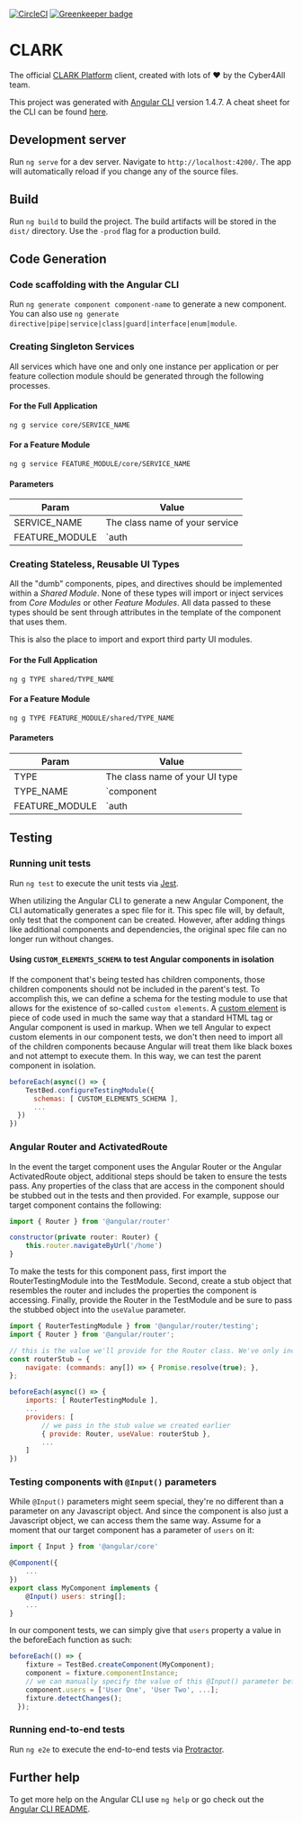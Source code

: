 [![CircleCI](https://circleci.com/gh/Cyber4All/clark-client/tree/master.svg?style=svg)](https://circleci.com/gh/Cyber4All/clark-client/tree/master) [![Greenkeeper badge](https://badges.greenkeeper.io/Cyber4All/clark-client.svg)](https://greenkeeper.io/)

# CLARK
The official [CLARK Platform](https://clark.center) client, created with lots of :heart: by the Cyber4All team.

This project was generated with [Angular CLI](https://github.com/angular/angular-cli) version 1.4.7. A cheat sheet for the CLI can be found [here](https://cli.angular.io/reference.pdf).

## Development server

Run `ng serve` for a dev server. Navigate to `http://localhost:4200/`. The app will automatically reload if you change any of the source files.

## Build

Run `ng build` to build the project. The build artifacts will be stored in the `dist/` directory. Use the `-prod` flag for a production build.

## Code Generation

### Code scaffolding with the Angular CLI
Run `ng generate component component-name` to generate a new component. You can also use `ng generate directive|pipe|service|class|guard|interface|enum|module`.

### Creating Singleton Services
All services which have one and only one instance per application or per feature collection module should be generated through the following processes.
#### For the Full Application
`ng g service core/SERVICE_NAME`
#### For a Feature Module
`ng g service FEATURE_MODULE/core/SERVICE_NAME`
#### Parameters
| Param | Value |
| ----- | ----- |
| SERVICE_NAME | The class name of your service |
| FEATURE_MODULE | `auth | onion | cube` |

### Creating Stateless, Reusable UI Types
All the "dumb" components, pipes, and directives should be implemented within a *Shared Module*. None of these types will import or inject services from *Core Modules* or other *Feature Modules*. All data passed to these types should be sent through attributes in the template of the component that uses them.

This is also the place to import and export third party UI modules.
#### For the Full Application
`ng g TYPE shared/TYPE_NAME`
#### For a Feature Module
`ng g TYPE FEATURE_MODULE/shared/TYPE_NAME`
#### Parameters
| Param | Value |
| ----- | ----- |
| TYPE | The class name of your UI type |
| TYPE_NAME | `component | directive | pipe` |
| FEATURE_MODULE | `auth | onion | cube` |

## Testing
### Running unit tests

Run `ng test` to execute the unit tests via [Jest](https://jestjs.io).

When utilizing the Angular CLI to generate a new Angular Component, the CLI automatically generates a spec file for it. This spec file will, by default, only test that the component can be created. However, after adding things like additional components and dependencies, the original spec file can no longer run without changes.

#### Using `CUSTOM_ELEMENTS_SCHEMA` to test Angular components in isolation
If the component that's being tested has children components, those children components should not be included in the parent's test. To accomplish this, we can define a schema for the testing module to use that allows for the existence of so-called `custom elements`. A [custom element](https://angular.io/guide/elements) is piece of code used in much the same way that a standard HTML tag or Angular component is used in markup. When we tell Angular to expect custom elements in our component tests, we don't then need to import all of the children components because Angular will treat them like black boxes and not attempt to execute them. In this way, we can test the parent component in isolation.

```javascript
beforeEach(async(() => {
    TestBed.configureTestingModule({
      schemas: [ CUSTOM_ELEMENTS_SCHEMA ],
      ...
  })
})
```

### Angular Router and ActivatedRoute
In the event the target component uses the Angular Router or the Angular ActivatedRoute object, additional steps should be taken to ensure the tests pass. Any properties of the class that are access in the component should be stubbed out in the tests and then provided. For example, suppose our target component contains the following:

```javascript
import { Router } from '@angular/router'

constructor(private router: Router) {
    this.router.navigateByUrl('/home')
}
```

To make the tests for this component pass, first import the RouterTestingModule into the TestModule. Second, create a stub object that resembles the router and includes the properties the component is accessing. Finally, provide the Router in the TestModule and be sure to pass the stubbed object into the `useValue` parameter.

```javascript
import { RouterTestingModule } from '@angular/router/testing';
import { Router } from '@angular/router';

// this is the value we'll provide for the Router class. We've only included the navigate function since that's the only part of the class the component accesses
const routerStub = {
    navigate: (commands: any[]) => { Promise.resolve(true); },
};

beforeEach(async(() => {
    imports: [ RouterTestingModule ], 
    ...
    providers: [
        // we pass in the stub value we created earlier
        { provide: Router, useValue: routerStub },
        ...
    ]
})
```
### Testing components with `@Input()` parameters
While `@Input()` parameters might seem special, they're no different than a parameter on any Javascript object. And since the component is also just a Javascript object, we can access them the same way. Assume for a moment that our target component has a parameter of `users` on it:

```javascript
import { Input } from '@angular/core' 

@Component({
    ...
})
export class MyComponent implements {
    @Input() users: string[];
    ...
}
```

In our component tests, we can simply give that `users` property a value in the beforeEach function as such:

```javascript
beforeEach(() => {
    fixture = TestBed.createComponent(MyComponent);
    component = fixture.componentInstance;
    // we can manually specify the value of this @Input() parameter before calling detectChanges()
    component.users = ['User One', 'User Two', ...];
    fixture.detectChanges();
  });
```

### Running end-to-end tests

Run `ng e2e` to execute the end-to-end tests via [Protractor](http://www.protractortest.org/).

## Further help

To get more help on the Angular CLI use `ng help` or go check out the [Angular CLI README](https://github.com/angular/angular-cli/blob/master/README.md).
